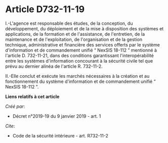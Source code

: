 # Article D732-11-19

I.-L'agence est responsable des études, de la conception, du développement, du déploiement et de la mise à disposition des
systèmes et applications, de la formation et de l'assistance, de l'entretien, de la maintenance et de l'exploitation, de
l'organisation et de la gestion technique, administrative et financière des services offerts par le système d'information et
de commandement unifié “ NexSIS 18-112 ” mentionné à l'article D. 732-11-21, dans des conditions garantissant
l'interopérabilité entre les systèmes d'information concourant à la sécurité civile tel que prévu au dernier alinéa de
l'article R. 732-11-2. 

II.-Elle conclut et exécute les marchés nécessaires à la création et au fonctionnement du système d'information et de
commandement unifié “ NexSIS 18-112 ”.

**Liens relatifs à cet article**

_Créé par_:

  - Décret n°2019-19 du 9 janvier 2019 - art. 1

_Cite_:

  - Code de la sécurité intérieure - art. R732-11-2
